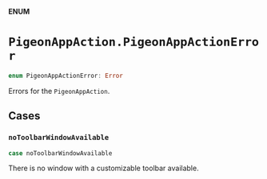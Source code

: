 **ENUM**

# `PigeonAppAction.PigeonAppActionError`

```swift
enum PigeonAppActionError: Error
```

Errors for the ``PigeonAppAction``.

## Cases
### `noToolbarWindowAvailable`

```swift
case noToolbarWindowAvailable
```

There is no window with a customizable toolbar available.
